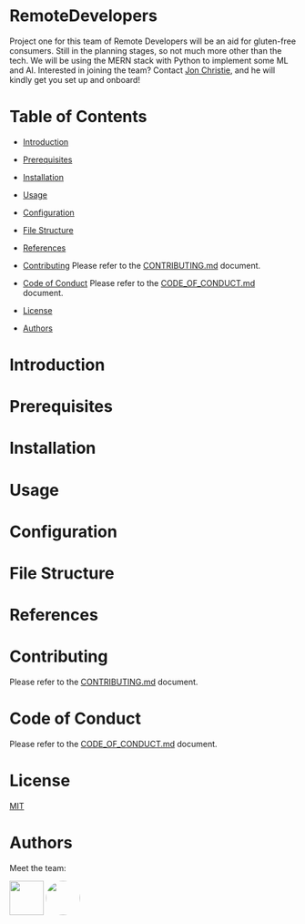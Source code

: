 # RemoteDevelopers
Project one for this team of Remote Developers will be an aid for gluten-free consumers. Still in the planning stages, so not much more other than the tech. We will be using the MERN stack with Python to implement some ML and AI. Interested in joining the team? Contact [Jon Christie](jonchristie.net), and he will kindly get you set up and onboard!

# Table of Contents
 
- [Introduction](#introduction)
   <!-- Explanation of the team, the project, and its purpose. -->

- [Prerequisites](#prerequisites)
   <!-- List of software, libraries, and dependencies required to run the project. -->

- [Installation](#installation)
   <!-- Step-by-step guide on how to install the project on a local machine. -->

- [Usage](#usage)
   <!-- Instructions on how to use the project, including code examples. -->

- [Configuration](#configuration)
   <!-- Explanation of any configuration files or settings required for the project. -->

- [File Structure](#file-structure)
   <!-- Overview of the project's directory structure and the purpose of each file. -->

- [References](#references)
   <!-- Links to any external resources, documentation, or related projects. -->

- [Contributing](#contributing)
Please refer to the [CONTRIBUTING.md](https://raw.githubusercontent.com/mathcodes/RemoteDevelopers/main/CONTRIBUTING.md) document.

- [Code of Conduct](#code-of-conduct)
Please refer to the [CODE_OF_CONDUCT.md](https://raw.githubusercontent.com/mathcodes/RemoteDevelopers/main/CODE_OF_CONDUCT.md) document.

- [License](#license)
   <!-- Information about the project's license and terms of use. -->

- [Authors](#authors)
    <!-- List of contributors and their contact information. -->

# Introduction

# Prerequisites

# Installation

# Usage

# Configuration

# File Structure

# References

# Contributing
Please refer to the [CONTRIBUTING.md](https://raw.githubusercontent.com/mathcodes/RemoteDevelopers/main/CONTRIBUTING.md) document.

# Code of Conduct
Please refer to the [CODE_OF_CONDUCT.md](https://raw.githubusercontent.com/mathcodes/RemoteDevelopers/main/CODE_OF_CONDUCT.md) document.

# License
[MIT](https://raw.githubusercontent.com/mathcodes/RemoteDevelopers/main/LICENSE)

# Authors
Meet the team:
<!--  if your avatar is already a circle, you can just use the link itself (right click your avatar and Save Image Link 👍 
<a href="https://github.com/mathcodes"><img src="https://avatars.githubusercontent.com/u/17928947?v=4" width="60px" /></a>
-->

<!-- If your avatar is a square, take this anchor and img tag and change the '111673577?v=4' to what yours is in your avatar image link 👍 :
<a href="https://github.com/fernandojbf123"><img src="https://images.weserv.nl/?url=avatars.githubusercontent.com/u/111673577?v=4&h=300&w=300&fit=cover&mask=circle&maxage=7d" width="60px" style="border-radius:50%;"/></a>
-->
<a href="https://github.com/mathcodes"><img src="https://avatars.githubusercontent.com/u/17928947?v=4" width="60px" /></a> <a href="https://github.com/fernandojbf123"><img src="https://images.weserv.nl/?url=avatars.githubusercontent.com/u/111673577?v=4&h=300&w=300&fit=cover&mask=circle&maxage=7d" width="60px" style="border-radius:50%;"/></a>



